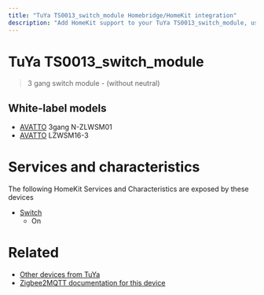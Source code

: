 ```yaml
---
title: "TuYa TS0013_switch_module Homebridge/HomeKit integration"
description: "Add HomeKit support to your TuYa TS0013_switch_module, using Homebridge, Zigbee2MQTT and homebridge-z2m."
---
```

<!---
This file has been GENERATED using src/docgen/docgen.ts
DO NOT EDIT THIS FILE MANUALLY!
-->
# TuYa TS0013_switch_module
> 3 gang switch module - (without neutral)


## White-label models
* [AVATTO](../index.md#avatto) 3gang N-ZLWSM01
* [AVATTO](../index.md#avatto) LZWSM16-3

# Services and characteristics
The following HomeKit Services and Characteristics are exposed by
these devices

* [Switch](../../switch.md)
  * On


# Related
* [Other devices from TuYa](../index.md#tuya)
* [Zigbee2MQTT documentation for this device](https://www.zigbee2mqtt.io/devices/TS0013_switch_module.html)